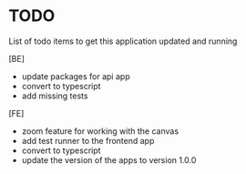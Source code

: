 # TODO

List of todo items to get this application updated and running

[BE]

- update packages for api app
- convert to typescript
- add missing tests

[FE]

- zoom feature for working with the canvas
- add test runner to the frontend app
- convert to typescript
- update the version of the apps to version 1.0.0
